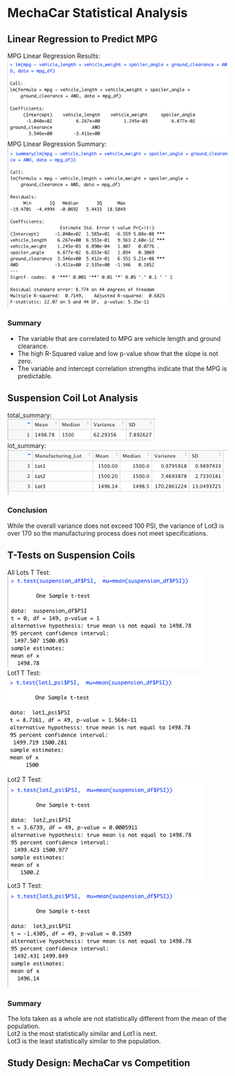 # MechaCar Statistical Analysis

## Linear Regression to Predict MPG
MPG Linear Regression Results:<br>
<img src=mpg_lm.png></img><br>
MPG Linear Regression Summary:<br>
<img src=mpg_lm_summary.png></img><br>
### Summary
- The variable that are correlated to MPG are vehicle length and ground clearance.
- The high R-Squared value and low p-value show that the slope is not zero.
- The variable and intercept correlation strengths indicate that the MPG is predictable.
## Suspension Coil Lot Analysis
total_summary:<br>
<img src=total_summary.png></img><br>
lot_summary:<br>
<img src=lot_summary.png></img><br>
### Conclusion
While the overall variance does not exceed 100 PSI, the variance of Lot3 is over 170 so the manufacturing process does not meet specifications.
##  T-Tests on Suspension Coils
All Lots T Test:<br>
<img src=all_lots_t_test.png></img><br>
Lot1 T Test:<br>
<img src=lot1_t_test.png></img><br>
Lot2 T Test:<br>
<img src=lot2_t_test.png></img><br>
Lot3 T Test:<br>
<img src=lot3_t_test.png></img><br>
### Summary
The lots taken as a whole are not statistically different from the mean of the population.<br>
Lot2 is the most statistically similar and Lot1 is next.<br>
Lot3 is the least statistically similar to the population.<br>
## Study Design: MechaCar vs Competition

